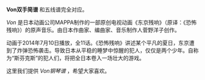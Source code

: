

**Von双手简谱** 和五线谱完全对应。

_Von_ 是日本动画公司MAPPA制作的一部原创电视动画《东京残响》（原译：《恐怖残响》）的原声音乐。由日本作曲家、编曲家、音乐制作人菅野洋子创作。

动画于2014年7月10日播放，全11话。《恐怖残响》讲述某个平凡的夏日，东京遭到了炸弹恐怖袭击。导致日本从平稳的睡梦中惊醒的犯人，仅仅是两个少年。自称为“斯芬克斯”的犯人们，将把全日本卷入一场壮大的游戏。

这里我们提供 _Von钢琴谱_ ，希望大家喜欢。

